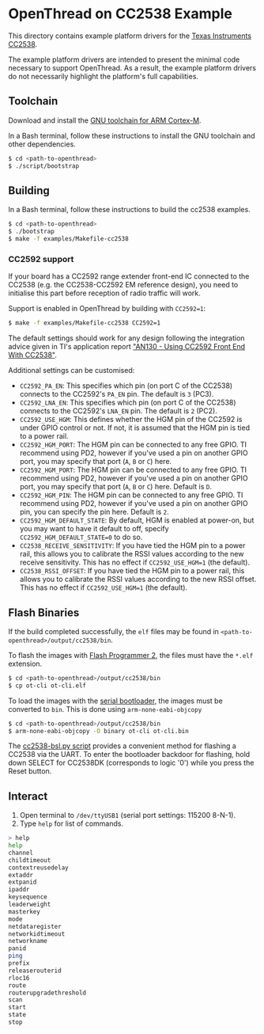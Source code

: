 # OpenThread on CC2538 Example

This directory contains example platform drivers for the [Texas Instruments CC2538][cc2538].

[cc2538]: http://www.ti.com/product/CC2538

The example platform drivers are intended to present the minimal code necessary to support OpenThread. As a result, the example platform drivers do not necessarily highlight the platform's full capabilities.

## Toolchain

Download and install the [GNU toolchain for ARM Cortex-M][gnu-toolchain].

[gnu-toolchain]: https://developer.arm.com/tools-and-software/open-source-software/developer-tools/gnu-toolchain/gnu-rm

In a Bash terminal, follow these instructions to install the GNU toolchain and other dependencies.

```bash
$ cd <path-to-openthread>
$ ./script/bootstrap
```

## Building

In a Bash terminal, follow these instructions to build the cc2538 examples.

```bash
$ cd <path-to-openthread>
$ ./bootstrap
$ make -f examples/Makefile-cc2538
```

### CC2592 support

If your board has a CC2592 range extender front-end IC connected to the CC2538 (e.g. the CC2538-CC2592 EM reference design), you need to initialise this part before reception of radio traffic will work.

Support is enabled in OpenThread by building with `CC2592=1`:

```bash
$ make -f examples/Makefile-cc2538 CC2592=1
```

The default settings should work for any design following the integration advice given in TI's application report ["AN130 - Using CC2592 Front End With CC2538"](http://www.ti.com/lit/pdf/swra447).

Additional settings can be customised:

- `CC2592_PA_EN`: This specifies which pin (on port C of the CC2538) connects to the CC2592's `PA_EN` pin. The default is `3` (PC3).
- `CC2592_LNA_EN`: This specifies which pin (on port C of the CC2538) connects to the CC2592's `LNA_EN` pin. The default is `2` (PC2).
- `CC2592_USE_HGM`: This defines whether the HGM pin of the CC2592 is under GPIO control or not. If not, it is assumed that the HGM pin is tied to a power rail.
- `CC2592_HGM_PORT`: The HGM pin can be connected to any free GPIO. TI recommend using PD2, however if you've used a pin on another GPIO port, you may specify that port (`A`, `B` or `C`) here.
- `CC2592_HGM_PORT`: The HGM pin can be connected to any free GPIO. TI recommend using PD2, however if you've used a pin on another GPIO port, you may specify that port (`A`, `B` or `C`) here. Default is `D`.
- `CC2592_HGM_PIN`: The HGM pin can be connected to any free GPIO. TI recommend using PD2, however if you've used a pin on another GPIO pin, you can specify the pin here. Default is `2`.
- `CC2592_HGM_DEFAULT_STATE`: By default, HGM is enabled at power-on, but you may want to have it default to off, specify `CC2592_HGM_DEFAULT_STATE=0` to do so.
- `CC2538_RECEIVE_SENSITIVITY`: If you have tied the HGM pin to a power rail, this allows you to calibrate the RSSI values according to the new receive sensitivity. This has no effect if `CC2592_USE_HGM=1` (the default).
- `CC2538_RSSI_OFFSET`: If you have tied the HGM pin to a power rail, this allows you to calibrate the RSSI values according to the new RSSI offset. This has no effect if `CC2592_USE_HGM=1` (the default).

## Flash Binaries

If the build completed successfully, the `elf` files may be found in `<path-to-openthread>/output/cc2538/bin`.

To flash the images with [Flash Programmer 2][ti-flash-programmer-2], the files must have the `*.elf` extension.

```bash
$ cd <path-to-openthread>/output/cc2538/bin
$ cp ot-cli ot-cli.elf
```

To load the images with the [serial bootloader][ti-cc2538-bootloader], the images must be converted to `bin`. This is done using `arm-none-eabi-objcopy`

```bash
$ cd <path-to-openthread>/output/cc2538/bin
$ arm-none-eabi-objcopy -O binary ot-cli ot-cli.bin
```

The [cc2538-bsl.py script][cc2538-bsl-tool] provides a convenient method for flashing a CC2538 via the UART. To enter the bootloader backdoor for flashing, hold down SELECT for CC2538DK (corresponds to logic '0') while you press the Reset button.

[ti-flash-programmer-2]: http://www.ti.com/tool/flash-programmer
[ti-cc2538-bootloader]: http://www.ti.com/lit/an/swra466a/swra466a.pdf
[cc2538-bsl-tool]: https://github.com/JelmerT/cc2538-bsl

## Interact

1. Open terminal to `/dev/ttyUSB1` (serial port settings: 115200 8-N-1).
2. Type `help` for list of commands.

```bash
> help
help
channel
childtimeout
contextreusedelay
extaddr
extpanid
ipaddr
keysequence
leaderweight
masterkey
mode
netdataregister
networkidtimeout
networkname
panid
ping
prefix
releaserouterid
rloc16
route
routerupgradethreshold
scan
start
state
stop
```
